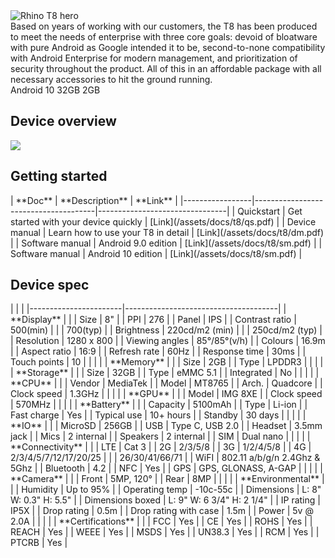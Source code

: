 <div class="device-grid">
  <div class="device-image">
    <img src="/assets/t8-1x.png" alt="Rhino T8 hero">
  </div>
  <div class="device-intro">
    Based on years of working with our customers, the T8 has been produced to meet the needs of enterprise with three core goals: devoid of bloatware with pure Android as Google intended it to be, second-to-none compatibility with Android Enterprise for modern management, and prioritization of security throughout the product. All of this in an affordable package with all necessary accessories to hit the ground running.
    <div class="device-details">
      <item><i class="fab fa-android"></i> Android 10</item>
      <item><i class="fab fa-android"></i> 32GB</item>
      <item><i class="fab fa-android"></i> 2GB</item>
    </div>
  </div>
</div>

## Device overview

![](/assets/t8_overview-1x.png)

## Getting started

<div id="support_table" markdown="1">
| **Doc**         | **Description**                      | **Link**                       |
|-----------------|--------------------------------------|--------------------------------|
| Quickstart      | Get started with your device quickly | [Link](/assets/docs/t8/qs.pdf) |
| Device manual   | Learn how to use your T8 in detail   | [Link](/assets/docs/t8/dm.pdf) |
| Software manual | Android 9.0 edition                  | [Link](/assets/docs/t8/sm.pdf) |
| Software manual | Android 10 edition                   | [Link](/assets/docs/t8/sm.pdf) |
</div>

## Device spec

<div id="support_table" markdown="1">
|                       |                                      |
|-----------------------|--------------------------------------|
| **Display**           |                                      |
| Size                  | 8"                                   |
| PPI                   | 276                                  |
| Panel                 | IPS                                  |
| Contrast ratio        | 500(min)                             |
|                       | 700(typ)                             |
| Brightness            | 220cd/m2 (min)                       |
|                       | 250cd/m2 (typ)                       |
| Resolution            | 1280 x 800                           |
| Viewing angles        | 85°/85°(v/h)                         |
| Colours               | 16.9m                                |
| Aspect ratio          | 16:9                                 |
| Refresh rate          | 60Hz                                 |
| Response time         | 30ms                                 |
| Touch points          | 10                                   |
|                       |                                      |
| **Memory**            |                                      |
| Size                  | 2GB                                  |
| Type                  | LPDDR3                               |
|                       |                                      |
| **Storage**           |                                      |
| Size                  | 32GB                                 |
| Type                  | eMMC 5.1                             |
| Integrated            | No                                   |
|                       |                                      |
| **CPU**               |                                      |
| Vendor                | MediaTek                             |
| Model                 | MT8765                               |
| Arch.                 | Quadcore                             |
| Clock speed           | 1.3GHz                               |
|                       |                                      |
| **GPU**               |                                      |
| Model                 | IMG 8XE                              |
| Clock speed           | 570MHz                               |
|                       |                                      |
| **Battery**           |                                      |
| Capacity              | 5100mAh                              |
| Type                  | Li-ion                               |
| Fast charge           | Yes                                  |
| Typical use           | 10+ hours                            |
| Standby               | 30 days                              |
|                       |                                      |
| **IO**                |                                      |
| MicroSD               | 256GB                                |
| USB                   | Type C, USB 2.0                      |
| Headset               | 3.5mm jack                           |
| Mics                  | 2 internal                           |
| Speakers              | 2 internal                           |
| SIM                   | Dual nano                            |
|                       |                                      |
| **Connectivity**      |                                      |
| LTE                   | Cat 3                                |
| 2G                    | 2/3/5/8                              |
| 3G                    | 1/2/4/5/8                            |
| 4G                    | 2/3/4/5/7/12/17/20/25                |
|                       | 26/30/41/66/71                       |
| WiFI                  | 802.11 a/b/g/n 2.4Ghz & 5Ghz         |
| Bluetooth             | 4.2                                  |
| NFC                   | Yes                                  |
| GPS                   | GPS, GLONASS, A-GAP                  |
|                       |                                      |
| **Camera**            |                                      |
| Front                 | 5MP, 120°                            |
| Rear                  | 8MP                                  |
|                       |                                      |
| **Environmental**     |                                      |
| Humidity              | Up to 95%                            |
| Operating temp        | -10c-55c                             |
| Dimensions            | L: 8" W: 0.3" H: 5.5"                |
| Dimensions boxed      | L: 9" W: 6 3/4" H: 2 1/4"            |
| IP rating             | IP5X                                 |
| Drop rating           | 0.5m                                 |
| Drop rating with case | 1.5m                                 |
| Power                 | 5v @ 2.0A                            |
|                       |                                      |
| **Certifications**    |                                      |
| FCC                   | Yes                                  |
| CE                    | Yes                                  |
| ROHS                  | Yes                                  |
| REACH                 | Yes                                  |
| WEEE                  | Yes                                  |
| MSDS                  | Yes                                  |
| UN38.3                | Yes                                  |
| RCM                   | Yes                                  |
| PTCRB                 | Yes                                  |
</div>
